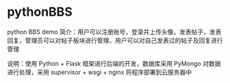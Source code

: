 # pythonBBS
python BBS demo
简介：用户可以注册账号，登录并上传头像，发表帖子，发表回复，管理员可以对帖子板块进行管理，用户可以对自己发表过的帖子及回复进行管理

说明：使用 Python + Flask 框架进行后端的开发，数据库采用 PyMongo 对数据进行处理，采用 supervisor + wsgi + nginx 将程序部署到云服务器中
